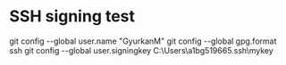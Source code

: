 # SSH signing test
git config --global user.name "GyurkanM"
git config --global gpg.format ssh
git config --global user.signingkey C:\Users\a1bg519665\.ssh\mykey